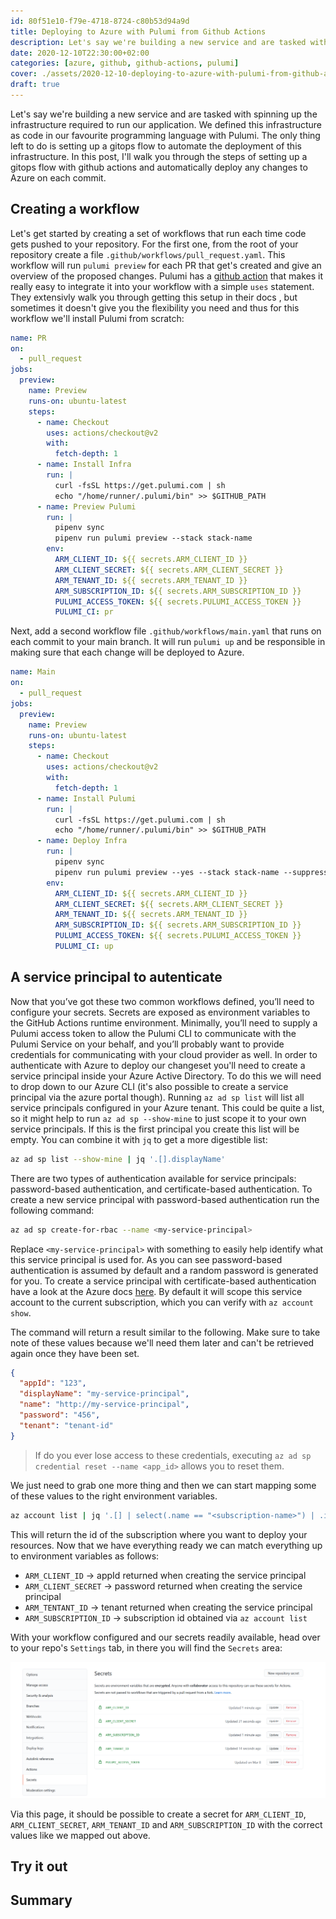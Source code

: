 ```yaml
---
id: 80f51e10-f79e-4718-8724-c80b53d94a9d
title: Deploying to Azure with Pulumi from Github Actions
description: Let's say we're building a new service and are tasked with spinning up the infrastructure required for it to run. It's already defined in code but how do I automate the deployment?
date: 2020-12-10T22:30:00+02:00
categories: [azure, github, github-actions, pulumi]
cover: ./assets/2020-12-10-deploying-to-azure-with-pulumi-from-github-actions/cover.jpg
draft: true
---
```


Let's say we're building a new service and are tasked with spinning up the infrastructure required to run our application. We defined this infrastructure as code in our favourite programming language with Pulumi. The only thing left to do is setting up a gitops flow to automate the deployment of this infrastructure. In this post, I'll walk you through the steps of setting up a gitops flow with github actions and automatically deploy any changes to Azure on each commit.

## Creating a workflow

Let's get started by creating a set of workflows that run each time code gets pushed to your repository. For the first one, from the root of your repository create a file `.github/workflows/pull_request.yaml`. This workflow will run `pulumi preview` for each PR that get's created and give an overview of the proposed changes. Pulumi has a [github action](https://github.com/pulumi/actions) that makes it really easy to integrate it into your workflow with a simple `uses` statement. They extensivly walk you through getting this setup in their docs , but sometimes it doesn't give you the flexibility you need and thus for this workflow we'll install Pulumi from scratch:

```yaml
name: PR
on:
  - pull_request
jobs:
  preview:
    name: Preview
    runs-on: ubuntu-latest
    steps:
      - name: Checkout
        uses: actions/checkout@v2
        with:
          fetch-depth: 1
      - name: Install Infra
        run: |
          curl -fsSL https://get.pulumi.com | sh
          echo "/home/runner/.pulumi/bin" >> $GITHUB_PATH
      - name: Preview Pulumi
        run: |
          pipenv sync
          pipenv run pulumi preview --stack stack-name
        env:
          ARM_CLIENT_ID: ${{ secrets.ARM_CLIENT_ID }}
          ARM_CLIENT_SECRET: ${{ secrets.ARM_CLIENT_SECRET }}
          ARM_TENANT_ID: ${{ secrets.ARM_TENANT_ID }}
          ARM_SUBSCRIPTION_ID: ${{ secrets.ARM_SUBSCRIPTION_ID }}
          PULUMI_ACCESS_TOKEN: ${{ secrets.PULUMI_ACCESS_TOKEN }}
          PULUMI_CI: pr
```

Next, add a second workflow file `.github/workflows/main.yaml` that runs on each commit to your main branch. It will run `pulumi up` and be responsible in making sure that each change will be deployed to Azure.

```yaml
name: Main
on:
  - pull_request
jobs:
  preview:
    name: Preview
    runs-on: ubuntu-latest
    steps:
      - name: Checkout
        uses: actions/checkout@v2
        with:
          fetch-depth: 1
      - name: Install Pulumi
        run: |
          curl -fsSL https://get.pulumi.com | sh
          echo "/home/runner/.pulumi/bin" >> $GITHUB_PATH
      - name: Deploy Infra
        run: |
          pipenv sync
          pipenv run pulumi preview --yes --stack stack-name --suppress-outputs
        env:
          ARM_CLIENT_ID: ${{ secrets.ARM_CLIENT_ID }}
          ARM_CLIENT_SECRET: ${{ secrets.ARM_CLIENT_SECRET }}
          ARM_TENANT_ID: ${{ secrets.ARM_TENANT_ID }}
          ARM_SUBSCRIPTION_ID: ${{ secrets.ARM_SUBSCRIPTION_ID }}
          PULUMI_ACCESS_TOKEN: ${{ secrets.PULUMI_ACCESS_TOKEN }}
          PULUMI_CI: up
```

## A service principal to autenticate

Now that you’ve got these two common workflows defined, you’ll need to configure your secrets. Secrets are exposed as environment variables to the GitHub Actions runtime environment. Minimally, you’ll need to supply a Pulumi access token to allow the Pulumi CLI to communicate with the Pulumi Service on your behalf, and you’ll probably want to provide credentials for communicating with your cloud provider as well. In order to authenticate with Azure to deploy our changeset you'll need to create a service principal inside your Azure Active Directory. To do this we will need to drop down to our Azure CLI (it's also possible to create a service principal via the azure portal though). Running `az ad sp list` will list all service principals configured in your Azure tenant. This could be quite a list, so it might help to run `az ad sp --show-mine` to just scope it to your own service principals. If this is the first principal you create this list will be empty. You can combine it with `jq` to get a more digestible list:

```sh
az ad sp list --show-mine | jq '.[].displayName'
```

There are two types of authentication available for service principals: password-based authentication, and certificate-based authentication. To create a new service principal with password-based authentication run the following command: 

```sh
az ad sp create-for-rbac --name <my-service-principal>
```

Replace `<my-service-principal>` with something to easily help identify what this service principal is used for. As you can see password-based authentication is assumed by default and a random password is generated for you. To create a service principal with certificate-based authentication have a look at the Azure docs [here](https://docs.microsoft.com/en-us/cli/azure/create-an-azure-service-principal-azure-cli?view=azure-cli-latest#certificate-based-authentication). By default it will scope this service account to the current subscription, which you can verify with `az account show`.

The command will return a result similar to the following. Make sure to take note of these values because we'll need them later and can't be retrieved again once they have been set.

```json
{
  "appId": "123",
  "displayName": "my-service-principal",
  "name": "http://my-service-principal",
  "password": "456",
  "tenant": "tenant-id"
}
```

> If do you ever lose access to these credentials, executing `az ad sp credential reset --name <app_id>` allows you to reset them.

We just need to grab one more thing and then we can start mapping some of these values to the right environment variables.

```sh
az account list | jq '.[] | select(.name == "<subscription-name>") | .id'
```

This will return the id of the subscription where you want to deploy your resources. Now that we have everything ready we can match everything up to environment variables as follows:
- `ARM_CLIENT_ID` → appId returned when creating the service principal
- `ARM_CLIENT_SECRET` → password returned when creating the service principal
- `ARM_TENTANT_ID` → tenant returned when creating the service principal
- `ARM_SUBSCRIPTION_ID` → subscription id obtained via `az account list`

With your workflow configured and our secrets readily available, head over to your repo's `Settings` tab, in there you will find the `Secrets` area:

![Github secrets config](./assets/2020-12-10-deploying-to-azure-with-pulumi-from-github-actions/github-secrets.png)

Via this page, it should be possible to create a secret for `ARM_CLIENT_ID`, `ARM_CLIENT_SECRET`, `ARM_TENANT_ID` and `ARM_SUBSCRIPTION_ID` with the correct values like we mapped out above.

## Try it out



## Summary


